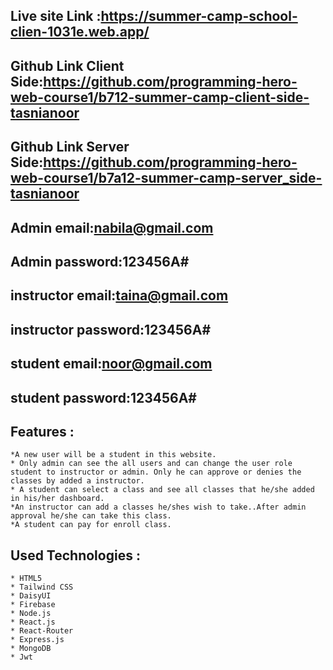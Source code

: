 ## Live site Link :https://summer-camp-school-clien-1031e.web.app/

## Github Link Client Side:https://github.com/programming-hero-web-course1/b712-summer-camp-client-side-tasnianoor

## Github Link Server Side:https://github.com/programming-hero-web-course1/b7a12-summer-camp-server_side-tasnianoor

## Admin email:nabila@gmail.com
## Admin password:123456A#

## instructor email:taina@gmail.com
## instructor password:123456A#

## student email:noor@gmail.com
## student password:123456A#


## Features : 
    *A new user will be a student in this website. 
    * Only admin can see the all users and can change the user role student to instructor or admin. Only he can approve or denies the classes by added a instructor. 
    * A student can select a class and see all classes that he/she added in his/her dashboard.
    *An instructor can add a classes he/shes wish to take..After admin approval he/she can take this class.
    *A student can pay for enroll class.
## Used Technologies : 
    * HTML5
    * Tailwind CSS
    * DaisyUI
    * Firebase
    * Node.js
    * React.js
    * React-Router
    * Express.js
    * MongoDB
    * Jwt


